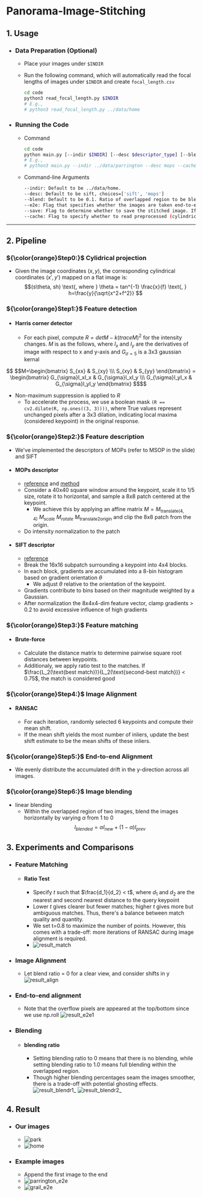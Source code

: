 # Panorama-Image-Stitching

## 1. Usage
* ### Data Preparation (Optional)
  * Place your images under `$INDIR`
  * Run the following command, which will automatically read the focal lengths of images under `$INDIR` and create `focal_length.csv`

    ```bash
    cd code
    python3 read_focal_length.py $INDIR
    # E.g., 
    # python3 read_focal_length.py ../data/home
    ```
* ### Running the Code
  * Command
      ```bash
      cd code
      python main.py [--indir $INDIR] [--desc $descriptor_type] [--blend $blending_ratio] [--e2e] [--save] [--cache]
      # E.g.,
      # python3 main.py --indir ../data/parrington --desc mops --cache
      ```
  * Command-line Arguments
      ```bash
      --indir: Default to be ../data/home.
      --desc: Default to be sift, choices=['sift', 'mops']
      --blend: Default to be 0.1. Ratio of overlapped region to be blended.
      --e2e: Flag that specifies whether the images are taken end-to-end. If enabled, the first image is concatenated to the end.
      --save: Flag to determine whether to save the stitched image. If enabled, the stitched image will be saved to '../panorama.png'. If not enabled, the panorama will be displayed in a pop-up window.
      --cache: Flag to specify whether to read preprocessed (cylindrical projected) images from cache. If enabled, read images from cahce_dir 'cy_{dataset}'.
      ```
  
---
## 2. Pipeline
### ${\color{orange}Step0:}$ Cylidrical projection
* Given the image coordinates $(x,y)$, the corresponding cylindrical coordinates $(x', y')$ mapped on a flat image is:
  $$(s\theta, sh) \text{, where } \theta = tan^{-1} \frac{x}{f} \text{, } h=\frac{y}{\sqrt{x^2+f^2}}
  $$


### ${\color{orange}Step1:}$ Feature detection 
* #### Harris corner detector
  * For each pixel, compute $R = detM-k(traceM)^2$ for the intensity changes. $M$ is as the follows, where $I_x$ and $I_y$ are the derivatives of image with respect to x and y-axis and $G_{\sigma=5}$ is a 3x3 gaussian kernal
```math
    $$M=\begin{bmatrix} S_{xx} & S_{xy} \\\
      S_{xy} & S_{yy}
      \end{bmatrix} = \begin{bmatrix}
      G_{\sigma}I_xI_x & G_{\sigma}I_xI_y \\\
      G_{\sigma}I_yI_x & G_{\sigma}I_yI_y
      \end{bmatrix}
    $$
```


* Non-maximum suppression is applied to $R$
    * To accelerate the process, we use a boolean mask `(R == cv2.dilate(R, np.ones((3, 3))))`, where True values represent unchanged pixels after a 3x3 dilation, indicating local maxima (considered keypoint) in the original response.

### ${\color{orange}Step2:}$ Feature description
* We've implemented the descriptors of MOPs (refer to MSOP in the slide) and SIFT

* #### MOPs descriptor
  * [reference](https://szeliski.org/papers/Brown_MultiscaleOrientdPatches_CVPR05.pdf) and [method](https://www.cs.cornell.edu/courses/cs4670/2019sp/lec15-descriptors.pdf)
  * Consider a 40x40 square window around the keypoint, scale it to 1/5 size, rotate it to  horizontal, and sample a 8x8 patch centered at the keypoint. 
      * We achieve this by applying an affine matrix $M=M_{\text{translate(4, 4)}} \ M_{scale} \ M_{rotate} \ M_{\text{translate2origin}}$ and clip the 8x8 patch from the origin.
  * Do intensity normalization to the patch
      
* #### SIFT descriptor
  * [reference](http://luthuli.cs.uiuc.edu/~daf/cv2e-site/localfeatextract.pdf)
  * Break the 16x16 subpatch surrounding a keypoint into 4x4 blocks.
  * In each block, gradients are accumulated into a 8-bin histogram based on gradient orientation $\theta$
      * We adjust $\theta$ relative to the orientation of the keypoint.
  * Gradients contribute to bins based on their magnitude weighted by a Gaussian.
  * After normalization the 8x4x4-dim feature vector, clamp gradients > 0.2 to avoid excessive influence of high gradients

### ${\color{orange}Step3:}$ Feature matching
* #### Brute-force
  * Calculate the distance matrix to determine pairwise square root distances between keypoints.
  * Additionaly, we apply ratio test to the matches. If 
  $\frac{L_2(\text{best match})}{L_2(\text{second-best match})} < 0.75$, the match is considered good

### ${\color{orange}Step4:}$ Image Alignment
* #### RANSAC
  * For each iteration, randomly selected 6 keypoints and compute their mean shift. 
  * If the mean shift yields the most number of inliers, update the best shift estimate to be the mean shifts of these inliers.
### ${\color{orange}Step5:}$ End-to-end Alignment
* We evenly distribute the accumulated drift in the y-direction across all images.
### ${\color{orange}Step6:}$ Image blending
* linear blending
    * Within the overlapped region of two images, blend the images horizontally by varying $\alpha$ from 1 to 0
$$I_{blended} = \alpha I_{new} + (1-\alpha) I_{prev}
$$
## 3. Experiments and Comparisons
* ### Feature Matching
  * #### Ratio Test
    * Specify $t$ such that $\frac{d_1}{d_2} < t$, where $d_1$ and $d_2$ are the nearest and second nearest distance to the query keypoint
    * Lower $t$ gives clearer but fewer matches; higher $t$ gives more but ambiguous matches. Thus, there's a balance between match quality and quantity.
    * We set t=0.8 to maximize the number of points. However, this comes with a trade-off: more iterations of RANSAC during image alignment is required.
    * ![result_match](https://github.com/irisowo/Panorama-Image-Stitching/blob/main/data/experiment/result_match.png?raw=true)
* ### Image Alignment
  * Let blend ratio = 0 for a clear view, and consider shifts in y
  ![result_align](https://github.com/irisowo/Panorama-Image-Stitching/blob/main/data/experiment/result_align.png?raw=true)

* ### End-to-end alignment
  * Note that the overflow pixels are appeared at the top/bottom since we use np.roll
  ![result_e2e1](https://github.com/irisowo/Panorama-Image-Stitching/blob/main/data/experiment/result_e2e1.png?raw=true)

* ### Blending
  * #### blending ratio
    * Setting blending ratio to 0 means that there is no blending, while setting blending ratio to 1.0 means full blending within the overlapped region.
    * Though higher blending percentages seam the images smoother, there is a trade-off with potential ghosting effects. 
    ![result_blendr1_](https://github.com/irisowo/Panorama-Image-Stitching/blob/main/data/experiment/result_blendr1.png?raw=true)
    ![result_blendr2_](https://github.com/irisowo/Panorama-Image-Stitching/blob/main/data/experiment/result_blendr2.png?raw=true)

## 4. Result
* ### Our images
  * ![park](https://hackmd.io/_uploads/ByUz0z1fA.jpg)
  * ![home](https://hackmd.io/_uploads/S1W22z1z0.jpg)


* ### Example images
  * Append the first image to the end
  * ![parrington_e2e](https://hackmd.io/_uploads/SySXezyzA.jpg)
  * ![grail_e2e](https://hackmd.io/_uploads/ryIsFM1MC.jpg)
